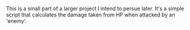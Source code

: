 This is a small part of a larger project I intend to persue later. It's a simple script that calculates the damage taken from HP when attacked by an 'enemy'.
